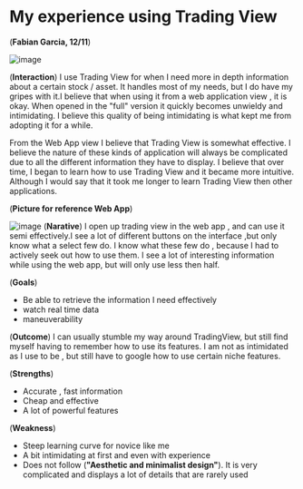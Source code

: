 # My experience using Trading View
(**Fabian Garcia, 12/11**)


![image](https://user-images.githubusercontent.com/68124971/206932444-adf979f1-276d-48e2-8352-07992090bcdc.png)

(**Interaction**)
I use Trading View for when I need more in depth information about a certain stock / asset. It handles most of my needs, but I do have my gripes with it.I believe that when using it from a web application view , it is okay. When opened in the "full" version it quickly becomes unwieldy and intimidating. I believe this quality of being intimidating is what kept me from adopting it for a while.

From the Web App view I believe that Trading View is somewhat effective. I believe the nature of these kinds of application will always be complicated due to all the different information they have to display. I believe that over time, I began to learn how to use Trading View and it became more intuitive. Although I would say that it took me longer to learn Trading View then other applications. 


(**Picture for reference Web App**)

![image](https://user-images.githubusercontent.com/68124971/206933996-e3a0eeea-6702-4c0f-b686-04c397754138.png)
(**Narative**)
I open up trading view in the web app , and can use it semi effectively.I see a lot of different buttons on the interface ,but only know what a select few do. I know what these few do , because I had to actively seek out how to use them. I see a lot of interesting information while using the web app, but will only use less then half.



(**Goals**)
- Be able to retrieve the information I need effectively 
- watch real time data 
- maneuverability

(**Outcome**)
I can usually stumble my way around TradingView, but still find myself having to remember how to use its features. I am not as intimidated as I use to be , but still have to google how to use certain niche features. 

(**Strengths**)
- Accurate , fast information
- Cheap and effective
- A lot of powerful features

(**Weakness**)
- Steep learning curve for novice like me
- A bit intimidating at first and even with experience
- Does not follow (**"Aesthetic and minimalist design"**). It is very complicated and displays a lot of details that are rarely used

